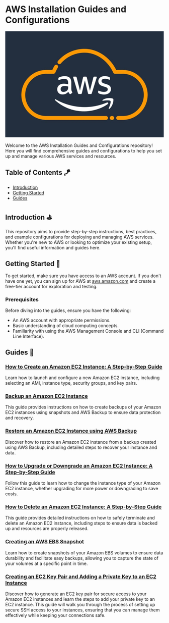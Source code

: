 # AWS Installation Guides and Configurations

![alt text](images/image-45.png)

Welcome to the AWS Installation Guides and Configurations repository! Here you will find comprehensive guides and configurations to help you set up and manage various AWS services and resources.

## Table of Contents 🪁

- [Introduction](#introduction)
- [Getting Started](#getting-started)
- [Guides](#guides)

## Introduction ⛳️

This repository aims to provide step-by-step instructions, best practices, and example configurations for deploying and managing AWS services. Whether you're new to AWS or looking to optimize your existing setup, you'll find useful information and guides here.

## Getting Started 🎲

To get started, make sure you have access to an AWS account. If you don't have one yet, you can sign up for AWS at [aws.amazon.com](https://aws.amazon.com/) and create a free-tier account for exploration and testing.

### Prerequisites

Before diving into the guides, ensure you have the following:

- An AWS account with appropriate permissions.
- Basic understanding of cloud computing concepts.
- Familiarity with using the AWS Management Console and CLI (Command Line Interface).

## Guides 🎨

### [How to Create an Amazon EC2 Instance: A Step-by-Step Guide](create-ec2-instance.md)

Learn how to launch and configure a new Amazon EC2 instance, including selecting an AMI, instance type, security groups, and key pairs.

### [Backup an Amazon EC2 Instance](backup-ec2-instance.md)

This guide provides instructions on how to create backups of your Amazon EC2 instances using snapshots and AWS Backup to ensure data protection and recovery.

### [Restore an Amazon EC2 Instance using AWS Backup](restore-ec2-instance.md)

Discover how to restore an Amazon EC2 instance from a backup created using AWS Backup, including detailed steps to recover your instance and data.

### [How to Upgrade or Downgrade an Amazon EC2 Instance: A Step-by-Step Guide](upgrade-downgrade-ec2-instance.md)

Follow this guide to learn how to change the instance type of your Amazon EC2 instance, whether upgrading for more power or downgrading to save costs.

### [How to Delete an Amazon EC2 Instance: A Step-by-Step Guide](delete-ec2-instance.md)

This guide provides detailed instructions on how to safely terminate and delete an Amazon EC2 instance, including steps to ensure data is backed up and resources are properly released.

### [Creating an AWS EBS Snapshot](ebs-snapshot.md)

Learn how to create snapshots of your Amazon EBS volumes to ensure data durability and facilitate easy backups, allowing you to capture the state of your volumes at a specific point in time.

### [Creating an EC2 Key Pair and Adding a Private Key to an EC2 Instance](create-key-pair.md)

Discover how to generate an EC2 key pair for secure access to your Amazon EC2 instances and learn the steps to add your private key to an EC2 instance. This guide will walk you through the process of setting up secure SSH access to your instances, ensuring that you can manage them effectively while keeping your connections safe.
